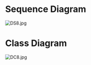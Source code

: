# Sequence Diagram #
![DS8.jpg](https://bitbucket.org/repo/pqBqye/images/1330321991-DS8.jpg)

# Class Diagram #
![DC8.jpg](https://bitbucket.org/repo/pqBqye/images/3267631090-DC8.jpg)